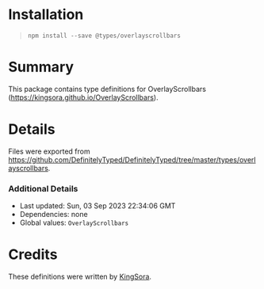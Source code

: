 # Installation
> `npm install --save @types/overlayscrollbars`

# Summary
This package contains type definitions for OverlayScrollbars (https://kingsora.github.io/OverlayScrollbars).

# Details
Files were exported from https://github.com/DefinitelyTyped/DefinitelyTyped/tree/master/types/overlayscrollbars.

### Additional Details
 * Last updated: Sun, 03 Sep 2023 22:34:06 GMT
 * Dependencies: none
 * Global values: `OverlayScrollbars`

# Credits
These definitions were written by [KingSora](https://github.com/KingSora).
